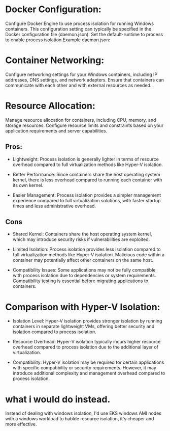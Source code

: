 # Docker Configuration: 
Configure Docker Engine to use process isolation for running Windows containers. This configuration setting can typically be specified in the Docker configuration file (daemon.json). Set the default-runtime to process to enable process isolation.Example daemon.json:


# Container Networking: 
Configure networking settings for your Windows containers, including IP addresses, DNS settings, and network adapters. Ensure that containers can communicate with each other and with external resources as needed.


# Resource Allocation:
Manage resource allocation for containers, including CPU, memory, and storage resources. Configure resource limits and constraints based on your application requirements and server capabilities.


## Pros:
- Lightweight: Process isolation is generally lighter in terms of resource overhead compared to full virtualization methods like Hyper-V isolation.

- Better Performance: Since containers share the host operating system kernel, there is less overhead compared to running each container with its own kernel.

- Easier Management: Process isolation provides a simpler management experience compared to full virtualization solutions, with faster startup times and less administrative overhead.

## Cons 

- Shared Kernel: Containers share the host operating system kernel, which may introduce security risks if vulnerabilities are exploited.

- Limited Isolation: Process isolation provides less isolation compared to full virtualization methods
like Hyper-V isolation. Malicious code within a container may potentially affect other containers on the same host.

- Compatibility Issues: Some applications may not be fully compatible with process isolation due to dependencies or system requirements. Compatibility testing is essential before migrating applications to containers.



# Comparison with Hyper-V Isolation:
- Isolation Level: Hyper-V isolation provides stronger isolation by running containers in separate lightweight VMs, offering better security and isolation compared to process isolation.

- Resource Overhead: Hyper-V isolation typically incurs higher resource overhead compared to process isolation due to the additional layer of virtualization.

- Compatibility: Hyper-V isolation may be required for certain applications with specific compatibility or security requirements. However, it may introduce additional complexity and management overhead compared to process isolation.


# what i would do instead.

Instead of dealing with windows isolation, I'd  use EKS windows AMI  nodes with a windows workload to hablde resource isolation, it's cheaper and more effective. 